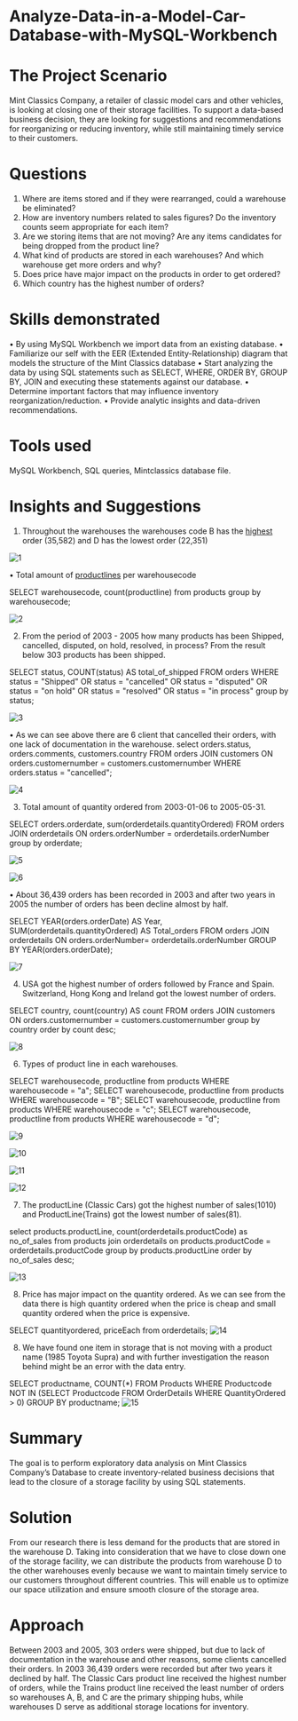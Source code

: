 # Analyze-Data-in-a-Model-Car-Database-with-MySQL-Workbench

# The Project Scenario

Mint Classics Company, a retailer of classic model cars and other vehicles, is looking at closing one of their storage facilities. To support a data-based business decision, they are looking for suggestions and recommendations for reorganizing or reducing inventory, while still maintaining timely service to their customers.

# Questions
1.  Where are items stored and if they were rearranged, could a warehouse be eliminated?
2. How are inventory numbers related to sales figures? Do the inventory counts seem appropriate for each item?
3. Are we storing items that are not moving? Are any items candidates for being dropped from the product line?
4. What kind of products are stored in each warehouses? And which warehouse get more orders and why?
5. Does price have major impact on the products in order to get ordered?
6. Which country has the highest number of orders?

# Skills demonstrated
•	By using MySQL Workbench we import data from an existing database.
•	Familiarize our self with the EER (Extended Entity-Relationship) diagram that models the structure of the Mint Classics database
•	Start analyzing the data by using SQL statements such as SELECT, WHERE, ORDER BY, GROUP BY, JOIN and executing these statements against our database.
•	Determine important factors that may influence inventory reorganization/reduction.
•	Provide analytic insights and data-driven recommendations.

# Tools used
MySQL Workbench, SQL queries, Mintclassics database file.

# Insights and Suggestions

1.	Throughout the warehouses the warehouses code B has the [highest](https://github.com/Suravell/Analyze-Data-in-a-Model-Car-Database-with-MySQL-Workbench/blob/755fc1c7f3d5abbef1cef8084e4ba851a052d460/Perwarehouseordered.sql) order (35,582) and D has the lowest order (22,351)

![1](https://github.com/Suravell/Analyze-Data-in-a-Model-Car-Database-with-MySQL-Workbench/assets/93171067/82fc9ded-f195-4619-8c3b-bd51683d33f3)


•	Total amount of [productlines]() per warehousecode

SELECT warehousecode, count(productline)
from products
group by warehousecode;

   ![2](https://github.com/Suravell/Analyze-Data-in-a-Model-Car-Database-with-MySQL-Workbench/assets/93171067/7fde3f03-4a31-433e-8954-2c86e70a829f)
                             

 
2.	From the period of 2003 - 2005 how many products has been Shipped, cancelled, disputed, on hold, resolved, in process? From the result below 303 products has been shipped.

SELECT status, COUNT(status) AS total_of_shipped
FROM orders
WHERE status = "Shipped"
OR status = "cancelled"
OR status = "disputed"
OR status = "on hold"
OR status = "resolved"
OR status = "in process"
group by status;

![3](https://github.com/Suravell/Analyze-Data-in-a-Model-Car-Database-with-MySQL-Workbench/assets/93171067/b10b1a6a-617a-4c40-a7c0-00f07867892f)

 
•	As we can see above there are 6 client that cancelled their orders, with one lack of documentation in the warehouse.
select orders.status, orders.comments, customers.country
FROM orders
JOIN customers ON orders.customernumber = customers.customernumber
WHERE orders.status = "cancelled";

![4](https://github.com/Suravell/Analyze-Data-in-a-Model-Car-Database-with-MySQL-Workbench/assets/93171067/4df7f3ea-cd44-4c77-94d1-75b8a5fc98c1)
 
3.	Total amount of quantity ordered from 2003-01-06 to 2005-05-31.
   
SELECT orders.orderdate, sum(orderdetails.quantityOrdered)
FROM orders
JOIN orderdetails 
ON orders.orderNumber = orderdetails.orderNumber
group by orderdate;

![5](https://github.com/Suravell/Analyze-Data-in-a-Model-Car-Database-with-MySQL-Workbench/assets/93171067/18e79e2a-6186-4849-b79d-3b41eccb1a74)

![6](https://github.com/Suravell/Analyze-Data-in-a-Model-Car-Database-with-MySQL-Workbench/assets/93171067/bd6f8284-3228-43ec-aee0-51f954aa9045)

   
•	About 36,439 orders has been recorded in 2003 and after two years in 2005 the number of orders has been decline almost by half.

SELECT YEAR(orders.orderDate) AS Year, SUM(orderdetails.quantityOrdered) AS Total_orders
FROM orders 
JOIN orderdetails ON orders.orderNumber= orderdetails.orderNumber 
GROUP BY YEAR(orders.orderDate);

![7](https://github.com/Suravell/Analyze-Data-in-a-Model-Car-Database-with-MySQL-Workbench/assets/93171067/b5f26fe3-6ab3-476e-8468-1ce9a802d4dc)


 
4.	USA got the highest number of orders followed by France and Spain. Switzerland, Hong Kong and Ireland got the lowest number of orders.

SELECT country, count(country) AS count
FROM orders
JOIN  customers ON orders.customernumber = customers.customernumber
group by country
order by count desc;

![8](https://github.com/Suravell/Analyze-Data-in-a-Model-Car-Database-with-MySQL-Workbench/assets/93171067/cf5b2c67-ba09-4021-afae-0ae11440d5fa)

 
6.	Types of product line in each warehouses.
   
SELECT warehousecode, productline
from products
WHERE warehousecode = "a";
SELECT warehousecode, productline
from products
WHERE warehousecode = "B";
              SELECT warehousecode, productline
              from products
              WHERE warehousecode = "c";
              SELECT warehousecode, productline
              from products
              WHERE warehousecode = "d";

![9](https://github.com/Suravell/Analyze-Data-in-a-Model-Car-Database-with-MySQL-Workbench/assets/93171067/73200cf8-f25b-49cd-975a-8d463baac048)

![10](https://github.com/Suravell/Analyze-Data-in-a-Model-Car-Database-with-MySQL-Workbench/assets/93171067/07a120ef-fc15-406a-84bc-2d0341eae044)

![11](https://github.com/Suravell/Analyze-Data-in-a-Model-Car-Database-with-MySQL-Workbench/assets/93171067/d2a2eeac-c488-432d-9ca5-864ff5c86519)

![12](https://github.com/Suravell/Analyze-Data-in-a-Model-Car-Database-with-MySQL-Workbench/assets/93171067/48cd97ee-76ea-445c-bf92-a9defb0ec54e)
       
7.	The productLine (Classic Cars) got the highest number of sales(1010) and ProductLine(Trains) got the lowest number of sales(81).

select products.productLine, count(orderdetails.productCode) as no_of_sales
from products 
join orderdetails 
on products.productCode = orderdetails.productCode
group by products.productLine
order by no_of_sales desc;

![13](https://github.com/Suravell/Analyze-Data-in-a-Model-Car-Database-with-MySQL-Workbench/assets/93171067/ee49c427-dfee-4629-9aca-6325e234b3d2)

 
8.	Price has major impact on the quantity ordered. As we can see from the data there is high quantity ordered when the price is cheap and small quantity ordered when the price is expensive.

SELECT quantityordered, priceEach from orderdetails;
![14](https://github.com/Suravell/Analyze-Data-in-a-Model-Car-Database-with-MySQL-Workbench/assets/93171067/3380fcbc-3c07-4c2b-8b58-600f3e67716c)
 
8.	We have found one item in storage that is not moving with a product name (1985 Toyota Supra) and with further investigation the reason behind might be an error with the data entry.

SELECT productname, COUNT(*)
FROM Products 
WHERE  Productcode NOT IN (SELECT Productcode FROM OrderDetails WHERE QuantityOrdered > 0)
GROUP BY productname;
 ![15](https://github.com/Suravell/Analyze-Data-in-a-Model-Car-Database-with-MySQL-Workbench/assets/93171067/540e2dc4-655d-41c7-aa22-e93a57d58dfb)

# Summary
The goal is to perform exploratory data analysis on Mint Classics Company’s Database to create inventory-related business decisions that lead to the closure of a storage facility by using SQL statements. 

# Solution
From our research there is less demand for the products that are stored in the warehouse D.  Taking into consideration that we have to close down one of the storage facility, we can distribute the products from warehouse D to the other warehouses evenly because we want to maintain timely service to our customers throughout different countries. This will enable us to optimize our space utilization and ensure smooth closure of the storage area.

# Approach
Between 2003 and 2005, 303 orders were shipped, but due to lack of documentation in the warehouse and other reasons, some clients cancelled their orders. In 2003 36,439 orders were recorded but after two years it declined by half. The Classic Cars product line received the highest number of orders, while the Trains product line received the least number of orders so warehouses A, B, and C are the primary shipping hubs, while warehouses D serve as additional storage locations for inventory.
